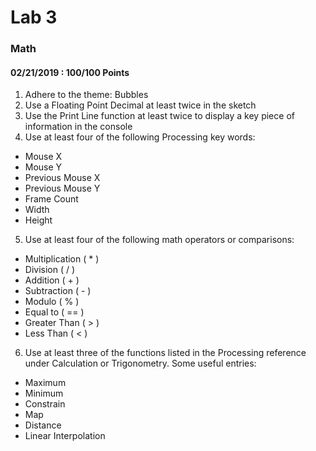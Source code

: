 # Lab 3
### Math
#### 02/21/2019 : 100/100 Points

1. Adhere to the theme: Bubbles
2. Use a Floating Point Decimal at least twice in the sketch
3. Use the Print Line function at least twice to display a key piece of information in the console
4. Use at least four of the following Processing key words:
* Mouse X
* Mouse Y 
* Previous Mouse X
* Previous Mouse Y
* Frame Count 
* Width
* Height 

5. Use at least four of the following math operators or comparisons:
* Multiplication ( * )
* Division ( / )
* Addition ( + )
* Subtraction ( - )
* Modulo ( % )
* Equal to ( == )
* Greater Than ( > )
* Less Than ( < )

6. Use at least three of the functions listed in the Processing reference under Calculation or Trigonometry. Some useful entries:
* Maximum
* Minimum
* Constrain
* Map
* Distance
* Linear Interpolation
